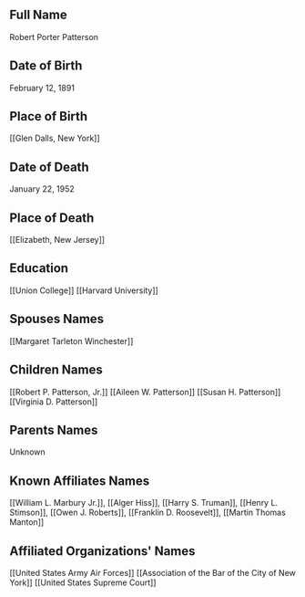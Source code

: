 ## Full Name
Robert Porter Patterson

## Date of Birth
February 12, 1891

## Place of Birth
[[Glen Dalls, New York]]

## Date of Death
January 22, 1952

## Place of Death
[[Elizabeth, New Jersey]]

## Education
[[Union College]]
[[Harvard University]]

## Spouses Names
[[Margaret Tarleton Winchester]]

## Children Names
[[Robert P. Patterson, Jr.]]
[[Aileen W. Patterson]]
[[Susan H. Patterson]]
[[Virginia D. Patterson]]

## Parents Names
Unknown

## Known Affiliates Names
[[William L. Marbury Jr.]], [[Alger Hiss]], [[Harry S. Truman]], [[Henry L. Stimson]], [[Owen J. Roberts]], [[Franklin D. Roosevelt]], [[Martin Thomas Manton]]

## Affiliated Organizations' Names
[[United States Army Air Forces]]
[[Association of the Bar of the City of New York]]
[[United States Supreme Court]]